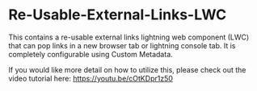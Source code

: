 # Re-Usable-External-Links-LWC
This contains a re-usable external links lightning web component (LWC) that can pop links in a new browser tab or lightning console tab. It is completely configurable using Custom Metadata.

If you would like more detail on how to utilize this, please check out the video tutorial here: https://youtu.be/cOtKDpr1z50
